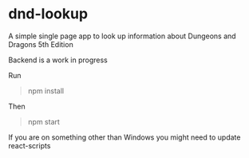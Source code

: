 
# dnd-lookup
A simple single page app to look up information about Dungeons and Dragons 5th Edition

Backend is a work in progress

Run
>npm install

Then
>npm start

If you are on something other than Windows you might need to update react-scripts
